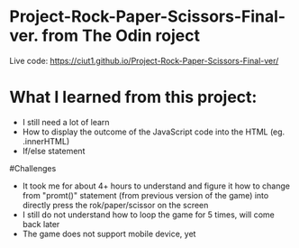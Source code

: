 # Project-Rock-Paper-Scissors-Final-ver. from The Odin roject

Live code:
https://ciut1.github.io/Project-Rock-Paper-Scissors-Final-ver/

# What I learned from this project:
* I still need a lot of learn
* How to display the outcome of the JavaScript code into the HTML (eg. .innerHTML)
* If/else statement

#Challenges
* It took me for about 4+ hours to understand and figure it how to change from "promt()" statement (from previous version of the game)
  into directly press the rok/paper/scissor on the screen
* I still do not understand how to loop the game for 5 times, will come back later
* The game does not support mobile device, yet

